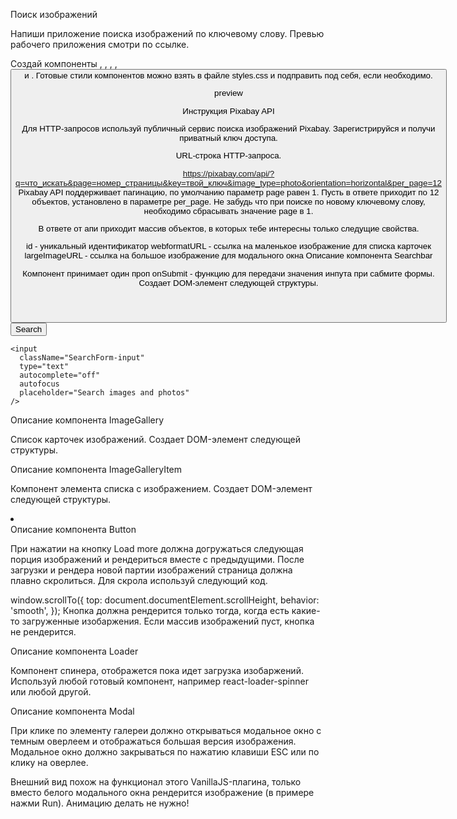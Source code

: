 Поиск изображений

Напиши приложение поиска изображений по ключевому слову. Превью рабочего
приложения смотри по ссылке.

Создай компоненты <Searchbar>, <ImageGallery>, <ImageGalleryItem>, <Loader>,
<Button> и <Modal>. Готовые стили компонентов можно взять в файле styles.css и
подправить под себя, если необходимо.

preview

Инструкция Pixabay API

Для HTTP-запросов используй публичный сервис поиска изображений Pixabay.
Зарегистрируйся и получи приватный ключ доступа.

URL-строка HTTP-запроса.

https://pixabay.com/api/?q=что_искать&page=номер_страницы&key=твой_ключ&image_type=photo&orientation=horizontal&per_page=12
Pixabay API поддерживает пагинацию, по умолчанию параметр page равен 1. Пусть в
ответе приходит по 12 объектов, установлено в параметре per_page. Не забудь что
при поиске по новому ключевому слову, необходимо сбрасывать значение page в 1.

В ответе от апи приходит массив объектов, в которых тебе интересны только
следущие свойства.

id - уникальный идентификатор webformatURL - ссылка на маленькое изображение для
списка карточек largeImageURL - ссылка на большое изображение для модального
окна Описание компонента Searchbar

Компонент принимает один проп onSubmit - функцию для передачи значения инпута
при сабмите формы. Создает DOM-элемент следующей структуры.

<header className="Searchbar">
  <form className="SearchForm">
    <button type="submit" className="SearchForm-button">
      <span className="SearchForm-button-label">Search</span>
    </button>

    <input
      className="SearchForm-input"
      type="text"
      autocomplete="off"
      autofocus
      placeholder="Search images and photos"
    />

  </form>
</header>
Описание компонента ImageGallery

Список карточек изображений. Создает DOM-элемент следующей структуры.

<ul className="ImageGallery">
  <!-- Набор <li> с изображениями -->
</ul>
Описание компонента ImageGalleryItem

Компонент элемента списка с изображением. Создает DOM-элемент следующей
структуры.

<li className="ImageGalleryItem">
  <img src="" alt="" className="ImageGalleryItem-image" />
</li>
Описание компонента Button

При нажатии на кнопку Load more должна догружаться следующая порция изображений
и рендериться вместе с предыдущими. После загрузки и рендера новой партии
изображений страница должна плавно скролиться. Для скрола используй следующий
код.

window.scrollTo({ top: document.documentElement.scrollHeight, behavior:
'smooth', }); Кнопка должна рендерится только тогда, когда есть какие-то
загруженные изобаржения. Если массив изображений пуст, кнопка не рендерится.

Описание компонента Loader

Компонент спинера, отображется пока идет загрузка изобаржений. Используй любой
готовый компонент, например react-loader-spinner или любой другой.

Описание компонента Modal

При клике по элементу галереи должно открываться модальное окно с темным
оверлеем и отображаться большая версия изображения. Модальное окно должно
закрываться по нажатию клавиши ESC или по клику на оверлее.

Внешний вид похож на функционал этого VanillaJS-плагина, только вместо белого
модального окна рендерится изображение (в примере нажми Run). Анимацию делать не
нужно!

<div className="Overlay">
  <div className="Modal">
    <img src="" alt="" />
  </div>
</div>
